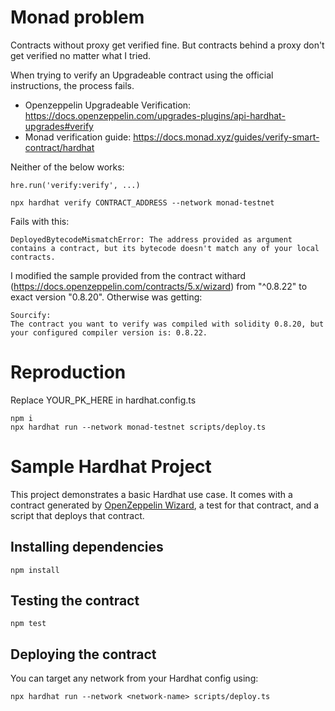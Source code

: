 # Monad problem

Contracts without proxy get verified fine. But contracts behind a proxy don't get verified no matter what I tried.

When trying to verify an Upgradeable contract using the official instructions, the process fails.
- Openzeppelin Upgradeable Verification: https://docs.openzeppelin.com/upgrades-plugins/api-hardhat-upgrades#verify
- Monad verification guide: https://docs.monad.xyz/guides/verify-smart-contract/hardhat

Neither of the below works:
```
hre.run('verify:verify', ...)

npx hardhat verify CONTRACT_ADDRESS --network monad-testnet
```

Fails with this:
```
DeployedBytecodeMismatchError: The address provided as argument contains a contract, but its bytecode doesn't match any of your local contracts.
```

I modified the sample provided from the contract withard (https://docs.openzeppelin.com/contracts/5.x/wizard) from "^0.8.22" to exact version "0.8.20". Otherwise was getting:
```
Sourcify:
The contract you want to verify was compiled with solidity 0.8.20, but your configured compiler version is: 0.8.22.
```

# Reproduction

Replace YOUR_PK_HERE in hardhat.config.ts
```
npm i
npx hardhat run --network monad-testnet scripts/deploy.ts
```





# Sample Hardhat Project

This project demonstrates a basic Hardhat use case. It comes with a contract generated by [OpenZeppelin Wizard](https://wizard.openzeppelin.com/), a test for that contract, and a script that deploys that contract.

## Installing dependencies

```
npm install
```

## Testing the contract

```
npm test
```

## Deploying the contract

You can target any network from your Hardhat config using:

```
npx hardhat run --network <network-name> scripts/deploy.ts
```
